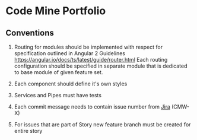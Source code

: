 # Code Mine Portfolio



## Conventions

1. Routing for modules should be implemented with respect for specification outlined in Angular 2 Guidelines https://angular.io/docs/ts/latest/guide/router.html
Each routing configuration should be specified in separate module that is dedicated to base module of given feature set. 

2. Each component should define it's own styles

3. Services and Pipes must have tests

4. Each commit message needs to contain issue number from [Jira](http://jira.code-mine.com/secure/RapidBoard.jspa?rapidView=23) (CMW-X)
 
5. For issues that are part of Story new feature branch must be created for entire story 
